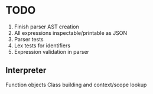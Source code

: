 # TODO
1. Finish parser AST creation
2. All expressions inspectable/printable as JSON
3. Parser tests
4. Lex tests for identifiers
5. Expression validation in parser

## Interpreter
Function objects
Class building and context/scope lookup
